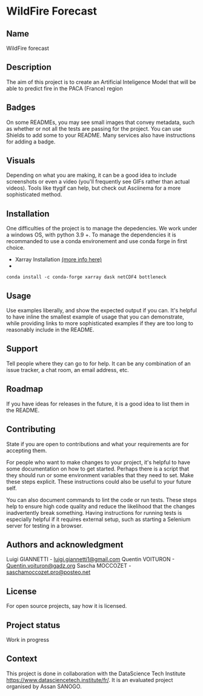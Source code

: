 # WildFire Forecast

## Name
WildFire forecast

## Description
The aim of this project is to create an Artificial Inteligence Model that will be able to predict fire in the PACA (France) region

## Badges
On some READMEs, you may see small images that convey metadata, such as whether or not all the tests are passing for the project. You can use Shields to add some to your README. Many services also have instructions for adding a badge.

## Visuals
Depending on what you are making, it can be a good idea to include screenshots or even a video (you'll frequently see GIFs rather than actual videos). Tools like ttygif can help, but check out Asciinema for a more sophisticated method.

## Installation
One difficulties of the project is to manage the depedencies. We work under a windows OS, with python 3.9 +.
To manage the dependencies it is recommanded to use a conda environement and use conda forge in first choice.
- Xarray Installation [(more info here)](https://docs.xarray.dev/en/stable/getting-started-guide/installing.html)
-
`conda install -c conda-forge xarray dask netCDF4 bottleneck`

## Usage
Use examples liberally, and show the expected output if you can. It's helpful to have inline the smallest example of usage that you can demonstrate, while providing links to more sophisticated examples if they are too long to reasonably include in the README.

## Support
Tell people where they can go to for help. It can be any combination of an issue tracker, a chat room, an email address, etc.

## Roadmap
If you have ideas for releases in the future, it is a good idea to list them in the README.

## Contributing
State if you are open to contributions and what your requirements are for accepting them.

For people who want to make changes to your project, it's helpful to have some documentation on how to get started. Perhaps there is a script that they should run or some environment variables that they need to set. Make these steps explicit. These instructions could also be useful to your future self.

You can also document commands to lint the code or run tests. These steps help to ensure high code quality and reduce the likelihood that the changes inadvertently break something. Having instructions for running tests is especially helpful if it requires external setup, such as starting a Selenium server for testing in a browser.

## Authors and acknowledgment
Luigi GIANNETTI - luigi.giannetti1@gmail.com
Quentin VOITURON - Quentin.voituron@gadz.org
Sascha MOCCOZET - saschamoccozet.pro@posteo.net

## License
For open source projects, say how it is licensed.

## Project status
Work in progress

## Context
This project is done in collaboration with the DataScience Tech Institute https://www.datasciencetech.institute/fr/. It is an evaluated project organised by Assan SANOGO.
